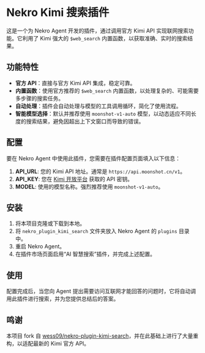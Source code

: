 # Nekro Kimi 搜索插件

这是一个为 Nekro Agent 开发的插件，通过调用官方 Kimi API 实现联网搜索功能。它利用了 Kimi 强大的 `$web_search` 内置函数，以获取准确、实时的搜索结果。

## 功能特性

- **官方 API**：直接与官方 Kimi API 集成，稳定可靠。
- **内置函数**：使用官方推荐的 `$web_search` 内置函数，以处理复杂的、可能需要多步骤的搜索任务。
- **自动处理**：插件会自动处理与模型的工具调用循环，简化了使用流程。
- **智能模型选择**：默认并推荐使用 `moonshot-v1-auto` 模型，以动态适应不同长度的搜索结果，避免因超出上下文窗口而导致的错误。

## 配置

要在 Nekro Agent 中使用此插件，您需要在插件配置页面填入以下信息：

1.  **API_URL**: 您的 Kimi API 地址。通常是 `https://api.moonshot.cn/v1`。
2.  **API_KEY**: 您在 [Kimi 开放平台](https://platform.moonshot.cn/) 获取的 API 密钥。
3.  **MODEL**: 使用的模型名称。强烈推荐使用 `moonshot-v1-auto`。

## 安装

1.  将本项目克隆或下载到本地。
2.  将 `nekro_plugin_kimi_search` 文件夹放入 Nekro Agent 的 `plugins` 目录中。
3.  重启 Nekro Agent。
4.  在插件市场页面启用“AI 智慧搜索”插件，并完成上述配置。

## 使用

配置完成后，当您向 Agent 提出需要访问互联网才能回答的问题时，它将自动调用此插件进行搜索，并为您提供总结后的答案。

## 鸣谢

本项目 fork 自 [wess09/nekro-plugin-kimi-search](https://github.com/wess09/nekro-plugin-kimi-search)，并在此基础上进行了大量重构，以适配最新的 Kimi 官方 API。